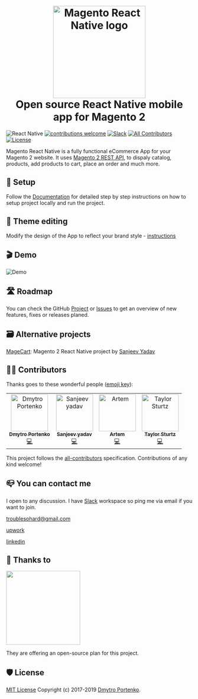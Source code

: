 <h1 align="center">
  <br>
  <a href="http://troublediehard.github.io/"><img src="https://github.com/troublediehard/magento-react-native/blob/master/android/app/src/main/ic_launcher-web.png" alt="Magento React Native logo" width="250"></a>
  <br>
  Open source React Native mobile app for Magento 2
  <br>
</h1>

![React Native](https://img.shields.io/badge/react--native-0.61.2-brightgreen)
[![contributions welcome](https://img.shields.io/badge/contributions-welcome-brightgreen.svg?style=flat)](https://github.com/alexakasanjeev/magento_react_native/issues)
[![Slack](https://img.shields.io/badge/chat-on%20slack-informational.svg)](https://join.slack.com/t/magento-react-native/shared_invite/enQtNjE3ODY0MDUxOTQyLTgwNDY2YzczNTEyNjQyY2QzMmY5ZDY4MmZlYjMyYmRiYzgzZjBiMDhmOTYxMDZkZjAwODkwZGI2MjAxY2FkNTE)
[![All Contributors](https://img.shields.io/badge/all_contributors-4-orange.svg?style=flat-square)](#contributors)
[![License](https://img.shields.io/cocoapods/l/Sizes.svg?style=flat)](LICENSE)

Magento React Native is a fully functional eCommerce App for your Magento 2 website. It uses [Magento 2 REST API](https://devdocs.magento.com/guides/v2.3/get-started/rest_front.html), to dispaly catalog, products, add products to cart, place an order and much more.


## 📲 Setup

Follow the [Documentation](https://github.com/troublediehard/magento-react-native/wiki/Setup) for detailed step by step instructions on how to setup project locally and run the project.

## 🎨 Theme editing

Modify the design of the App to reflect your brand style - [instructions](https://github.com/troublediehard/magento-react-native/wiki/Theme-usage)

## 🎬 Demo

![Demo](docs/gifs/demo.gif)

## 🛣 Roadmap

You can check the GitHub [Project](https://github.com/troublediehard/magento-react-native/projects/1) or [Issues](https://github.com/troublediehard/magento-react-native/issues) to get an overview of new features, fixes or releases planed. 

## 🗃️ Alternative projects

[MageCart](https://github.com/alexakasanjeev/magento_react_native): Magento 2 React Native project by [Sanjeev Yadav](https://twitter.com/alexakasanjeev)

## 👨‍💻 Contributors

Thanks goes to these wonderful people ([emoji key](https://allcontributors.org/docs/en/emoji-key)):

<!-- ALL-CONTRIBUTORS-LIST:START - Do not remove or modify this section -->
<!-- prettier-ignore -->
<table>
  <tr>
    <td align="center"><a href="https://github.com/troublediehard"><img src="https://avatars2.githubusercontent.com/u/6594232?v=4" width="100px;" alt="Dmytro Portenko"/><br /><sub><b>Dmytro Portenko</b></sub></a><br /><a href="https://github.com/troublediehard/magento-react-native/commits?author=troublediehard" title="Code">💻</a></td>
    <td align="center"><a href="http://twitter.com/alexakasanjeev"><img src="https://avatars0.githubusercontent.com/u/13250741?v=4" width="100px;" alt="Sanjeev yadav"/><br /><sub><b>Sanjeev yadav</b></sub></a><br /><a href="https://github.com/troublediehard/magento-react-native/commits?author=alexakasanjeev" title="Code">💻</a></td>
    <td align="center"><a href="https://github.com/Dtema1996"><img src="https://avatars3.githubusercontent.com/u/17969457?v=4" width="100px;" alt="Artem"/><br /><sub><b>Artem</b></sub></a><br /><a href="https://github.com/troublediehard/magento-react-native/commits?author=Dtema1996" title="Code">💻</a></td>
    <td align="center"><a href="http://www.taylorsturtz.com"><img src="https://avatars2.githubusercontent.com/u/6409518?v=4" width="100px;" alt="Taylor Sturtz"/><br /><sub><b>Taylor Sturtz</b></sub></a><br /><a href="https://github.com/troublediehard/magento-react-native/commits?author=tsturtz" title="Code">💻</a></td>
  </tr>
</table>

<!-- ALL-CONTRIBUTORS-LIST:END -->

This project follows the [all-contributors](https://github.com/all-contributors/all-contributors) specification. Contributions of any kind welcome!

## 📪 You can contact me

I open to any discussion. I have [Slack](https://join.slack.com/t/magento-react-native/shared_invite/enQtNjE3ODY0MDUxOTQyLTgwNDY2YzczNTEyNjQyY2QzMmY5ZDY4MmZlYjMyYmRiYzgzZjBiMDhmOTYxMDZkZjAwODkwZGI2MjAxY2FkNTE) workspace so ping me via email if you want to join. 

troublesohard@gmail.com

[upwork](https://www.upwork.com/o/profiles/users/_~019a1afcd3f56e9469/)

[linkedin](https://www.linkedin.com/in/dmitry-portenko-712ab84a/)

## 🎉 Thanks to

[<img src="https://global-uploads.webflow.com/5c741219fd0819540590e785/5c741219fd0819856890e790_asset%2039.svg" width="200px">](https://www.bugsnag.com/)

They are offering an open-source plan for this project.

## 🛡 License

[MIT License](LICENSE) Copyright (c) 2017-2019 [Dmytro Portenko](https://www.linkedin.com/in/dmitry-portenko-712ab84a/).
